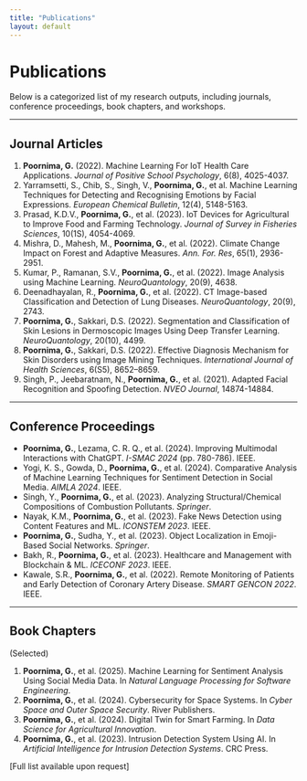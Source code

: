 ```yaml
---
title: "Publications"
layout: default
---
```


# Publications

Below is a categorized list of my research outputs, including journals, conference proceedings, book chapters, and workshops.

---

## Journal Articles
1. **Poornima, G.** (2022). Machine Learning For IoT Health Care Applications. *Journal of Positive School Psychology*, 6(8), 4025-4037.
2. Yarramsetti, S., Chib, S., Singh, V., **Poornima, G.**, et al. Machine Learning Techniques for Detecting and Recognising Emotions by Facial Expressions. *European Chemical Bulletin*, 12(4), 5148-5163.
3. Prasad, K.D.V., **Poornima, G.**, et al. (2023). IoT Devices for Agricultural to Improve Food and Farming Technology. *Journal of Survey in Fisheries Sciences*, 10(1S), 4054-4069.
4. Mishra, D., Mahesh, M., **Poornima, G.**, et al. (2022). Climate Change Impact on Forest and Adaptive Measures. *Ann. For. Res*, 65(1), 2936-2951.
5. Kumar, P., Ramanan, S.V., **Poornima, G.**, et al. (2022). Image Analysis using Machine Learning. *NeuroQuantology*, 20(9), 4638.
6. Deenadhayalan, R., **Poornima, G.**, et al. (2022). CT Image-based Classification and Detection of Lung Diseases. *NeuroQuantology*, 20(9), 2743.
7. **Poornima, G.**, Sakkari, D.S. (2022). Segmentation and Classification of Skin Lesions in Dermoscopic Images Using Deep Transfer Learning. *NeuroQuantology*, 20(10), 4499.
8. **Poornima, G.**, Sakkari, D.S. (2022). Effective Diagnosis Mechanism for Skin Disorders using Image Mining Techniques. *International Journal of Health Sciences*, 6(S5), 8652–8659.
9. Singh, P., Jeebaratnam, N., **Poornima, G.**, et al. (2021). Adapted Facial Recognition and Spoofing Detection. *NVEO Journal*, 14874-14884.

---

## Conference Proceedings
- **Poornima, G.**, Lezama, C. R. Q., et al. (2024). Improving Multimodal Interactions with ChatGPT. *I-SMAC 2024* (pp. 780-786). IEEE.
- Yogi, K. S., Gowda, D., **Poornima, G.**, et al. (2024). Comparative Analysis of Machine Learning Techniques for Sentiment Detection in Social Media. *AIMLA 2024*. IEEE.
- Singh, Y., **Poornima, G.**, et al. (2023). Analyzing Structural/Chemical Compositions of Combustion Pollutants. *Springer*.
- Nayak, K.M., **Poornima, G.**, et al. (2023). Fake News Detection using Content Features and ML. *ICONSTEM 2023*. IEEE.
- **Poornima, G.**, Sudha, Y., et al. (2023). Object Localization in Emoji-Based Social Networks. *Springer*.
- Bakh, R., **Poornima, G.**, et al. (2023). Healthcare and Management with Blockchain & ML. *ICECONF 2023*. IEEE.
- Kawale, S.R., **Poornima, G.**, et al. (2022). Remote Monitoring of Patients and Early Detection of Coronary Artery Disease. *SMART GENCON 2022*. IEEE.

---

## Book Chapters
(Selected)
1. **Poornima, G.**, et al. (2025). Machine Learning for Sentiment Analysis Using Social Media Data. In *Natural Language Processing for Software Engineering*.
2. **Poornima, G.**, et al. (2024). Cybersecurity for Space Systems. In *Cyber Space and Outer Space Security*. River Publishers.
3. **Poornima, G.**, et al. (2024). Digital Twin for Smart Farming. In *Data Science for Agricultural Innovation*.
4. **Poornima, G.**, et al. (2023). Intrusion Detection System Using AI. In *Artificial Intelligence for Intrusion Detection Systems*. CRC Press.

[Full list available upon request]
